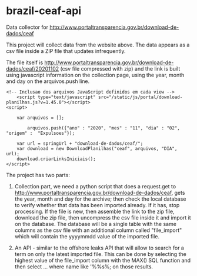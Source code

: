 # brazil-ceaf-api
Data collector for http://www.portaltransparencia.gov.br/download-de-dados/ceaf

This project will collect data from the website above. The data appears as a csv file inside a ZIP file that updates infrequently.

The file itself is http://www.portaltransparencia.gov.br/download-de-dados/ceaf/20201102 (csv file compressed with zip) and the link is built using javascript information on the collection page, using the year, month and day on the arquivos.push line.
```
<!-- Inclusao dos arquivos JavaScript definidos em cada view -->
    <script type="text/javascript" src="/static/js/portal/download-planilhas.js?v=1.45.0"></script>
<script>

    var arquivos = [];

        arquivos.push({"ano" : "2020", "mes" : "11", "dia" : "02", "origem" :  "Expulsoes"});

    var url = springUrl + "download-de-dados/ceaf/";
    var download = new DownloadPlanilhas("ceaf", arquivos, "DIA", url);
    download.criarLinksIniciais();
</script>
```

The project has two parts:
1. Collection part, we need a python script that does a request.get to http://www.portaltransparencia.gov.br/download-de-dados/ceaf, gets the year, month and day for the archive; then check the local database to verify whether that data has been imported already. If it has, stop processing. If the file is new, then assemble the link to the zip file, download the zip file, then uncompress the csv file inside it and import it on the database. The database will be a single table with the same columns as the csv file with an additional column called "file_import" which will contain the yyyymmdd value of the imported file.

2. An API - similar to the offshore leaks API that will allow to search for a term on only the latest imported file.  This can be done by selecting the highest value of the file_import column with the MAX() SQL function and then select ... where name like '%%s%; on those results.

